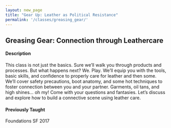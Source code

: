 ```yaml
---
layout: new_page
title: "Gear Up: Leather as Political Resistance"
permalink: '/classes/greasing_gear/'
---
```


## Greasing Gear: Connection through Leathercare

#### Description
This class is not just the basics. Sure we’ll walk you through products and processes. But what happens next? We. Play. We’ll equip you with the tools, basic skills, and confidence to properly care for leather and then some. We’ll cover safety precautions, boot anatomy, and some hot techniques to foster connection between you and your partner. Garments, oil tans, and high shines… oh my! Come with your questions and fantasies. Let’s discuss and explore how to build a connective scene using leather care.

#### Previously Taught
Foundations SF 2017
